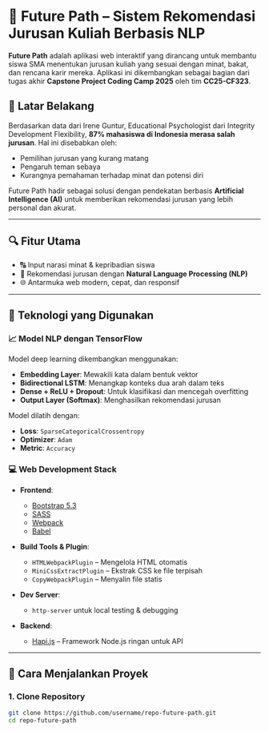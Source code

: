 # 🌟 Future Path – Sistem Rekomendasi Jurusan Kuliah Berbasis NLP

**Future Path** adalah aplikasi web interaktif yang dirancang untuk membantu siswa SMA menentukan jurusan kuliah yang sesuai dengan minat, bakat, dan rencana karir mereka. Aplikasi ini dikembangkan sebagai bagian dari tugas akhir **Capstone Project Coding Camp 2025** oleh tim **CC25-CF323**.

## 🚩 Latar Belakang

Berdasarkan data dari Irene Guntur, Educational Psychologist dari Integrity Development Flexibility, **87% mahasiswa di Indonesia merasa salah jurusan**. Hal ini disebabkan oleh:

- Pemilihan jurusan yang kurang matang
- Pengaruh teman sebaya
- Kurangnya pemahaman terhadap minat dan potensi diri

Future Path hadir sebagai solusi dengan pendekatan berbasis **Artificial Intelligence (AI)** untuk memberikan rekomendasi jurusan yang lebih personal dan akurat.

---

## 🔍 Fitur Utama

- 🔠 Input narasi minat & kepribadian siswa
- 🤖 Rekomendasi jurusan dengan **Natural Language Processing (NLP)**
- 🌐 Antarmuka web modern, cepat, dan responsif

---

## 🧠 Teknologi yang Digunakan

### 📈 Model NLP dengan TensorFlow

Model deep learning dikembangkan menggunakan:

- **Embedding Layer**: Mewakili kata dalam bentuk vektor
- **Bidirectional LSTM**: Menangkap konteks dua arah dalam teks
- **Dense + ReLU + Dropout**: Untuk klasifikasi dan mencegah overfitting
- **Output Layer (Softmax)**: Menghasilkan rekomendasi jurusan

Model dilatih dengan:

- **Loss**: `SparseCategoricalCrossentropy`
- **Optimizer**: `Adam`
- **Metric**: `Accuracy`

### 💻 Web Development Stack

- **Frontend**:

  - [Bootstrap 5.3](https://getbootstrap.com/)
  - [SASS](https://sass-lang.com/)
  - [Webpack](https://webpack.js.org/)
  - [Babel](https://babeljs.io/)

- **Build Tools & Plugin**:

  - `HTMLWebpackPlugin` – Mengelola HTML otomatis
  - `MiniCssExtractPlugin` – Ekstrak CSS ke file terpisah
  - `CopyWebpackPlugin` – Menyalin file statis

- **Dev Server**:

  - `http-server` untuk local testing & debugging

- **Backend**:
  - [Hapi.js](https://hapi.dev/) – Framework Node.js ringan untuk API

---

## 🚀 Cara Menjalankan Proyek

### 1. Clone Repository

```bash
git clone https://github.com/username/repo-future-path.git
cd repo-future-path
```
